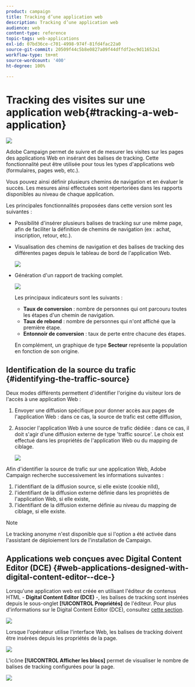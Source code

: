```yaml
---
product: campaign
title: Tracking d’une application web
description: Tracking d’une application web
audience: web
content-type: reference
topic-tags: web-applications
exl-id: 07bd36ce-c701-4998-974f-81fd4fac22a0
source-git-commit: 20509f44c5b8e0827a09f44dffdf2ec9d11652a1
workflow-type: tm+mt
source-wordcount: '400'
ht-degree: 100%

---
```


# Tracking des visites sur une application web{#tracking-a-web-application}

![](../../assets/common.svg)

Adobe Campaign permet de suivre et de mesurer les visites sur les pages des applications Web en insérant des balises de tracking. Cette fonctionnalité peut être utilisée pour tous les types d&#39;applications web (formulaires, pages web, etc.).

Vous pouvez ainsi définir plusieurs chemins de navigation et en évaluer le succès. Les mesures ainsi effectuées sont répertoriées dans les rapports disponibles au niveau de chaque application.

Les principales fonctionnalités proposées dans cette version sont les suivantes :

* Possibilité d&#39;insérer plusieurs balises de tracking sur une même page, afin de faciliter la définition de chemins de navigation (ex : achat, inscription, retour, etc.).
* Visualisation des chemins de navigation et des balises de tracking des différentes pages depuis le tableau de bord de l&#39;application Web.

   ![](assets/trackers_1.png)

* Génération d&#39;un rapport de tracking complet.

   ![](assets/trackers_5.png)

   Les principaux indicateurs sont les suivants :

   * **Taux de conversion** : nombre de personnes qui ont parcouru toutes les étapes d&#39;un chemin de navigation.
   * **Taux de rebond** : nombre de personnes qui n&#39;ont affiché que la première étape.
   * **Entonnoir de conversion** : taux de perte entre chacune des étapes.

   En complément, un graphique de type **Secteur** représente la population en fonction de son origine.

## Identification de la source du trafic {#identifying-the-traffic-source}

Deux modes différents permettent d&#39;identifier l&#39;origine du visiteur lors de l&#39;accès à une application Web :

1. Envoyer une diffusion spécifique pour donner accès aux pages de l&#39;application Web : dans ce cas, la source de trafic est cette diffusion,
1. Associer l&#39;application Web à une source de trafic dédiée : dans ce cas, il doit s&#39;agir d&#39;une diffusion externe de type &#39;traffic source&#39;. Le choix est effectué dans les propriétés de l&#39;application Web ou du mapping de ciblage.

   ![](assets/trackers_6.png)

Afin d&#39;identifier la source de trafic sur une application Web, Adobe Campaign recherche successivement les informations suivantes :

1. l&#39;identifiant de la diffusion source, si elle existe (cookie nlId),
1. l&#39;identifiant de la diffusion externe définie dans les propriétés de l&#39;application Web, si elle existe,
1. l&#39;identifiant de la diffusion externe définie au niveau du mapping de ciblage, si elle existe.

>[!NOTE]
>
>Le tracking anonyme n&#39;est disponible que si l&#39;option a été activée dans l&#39;assistant de déploiement lors de l&#39;installation de Campaign.

## Applications web conçues avec Digital Content Editor (DCE) {#web-applications-designed-with-digital-content-editor--dce-}

Lorsqu&#39;une application web est créée en utilisant l&#39;éditeur de contenus HTML - **Digital Content Editor (DCE)** -, les balises de tracking sont insérées depuis le sous-onglet **[!UICONTROL Propriétés]** de l&#39;éditeur. Pour plus d&#39;informations sur le Digital Content Editor (DCE), consultez [cette section](about-campaign-html-editor.md).

![](assets/trackers_2.png)

Lorsque l&#39;opérateur utilise l&#39;interface Web, les balises de tracking doivent être insérées depuis les propriétés de la page.

![](assets/trackers_3.png)

L&#39;icône **[!UICONTROL Afficher les blocs]** permet de visualiser le nombre de balises de tracking configurées pour la page.

![](assets/trackers_4.png)
